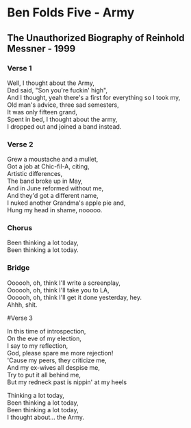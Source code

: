 # Ben Folds Five - Army

## The Unauthorized Biography of Reinhold Messner - 1999

### Verse 1

Well, I thought about the Army,\
Dad said, "Son you're fuckin' high",\
And I thought, yeah there's a first for everything so I took my,\
Old man's advice, three sad semesters,\
It was only fifteen grand,\
Spent in bed, I thought about the army,\
I dropped out and joined a band instead.

### Verse 2

Grew a moustache and a mullet,\
Got a job at Chic-fil-A, citing,\
Artistic differences,\
The band broke up in May,\
And in June reformed without me,\
And they'd got a different name,\
I nuked another Grandma's apple pie and,\
Hung my head in shame, nooooo.

### Chorus

Been thinking a lot today,\
Been thinking a lot today.

### Bridge

Oooooh, oh, think I'll write a screenplay,\
Oooooh, oh, think I'll take you to LA,\
Oooooh, oh, think I'll get it done yesterday, hey.\
Ahhh, shit.

#Verse 3

In this time of introspection,\
On the eve of my election,\
I say to my reflection,\
God, please spare me more rejection!\
'Cause my peers, they criticize me,\
And my ex-wives all despise me,\
Try to put it all behind me,\
But my redneck past is nippin' at my heels

Thinking a lot today,\
Been thinking a lot today,\
Been thinking a lot today,\
I thought about... the Army.
